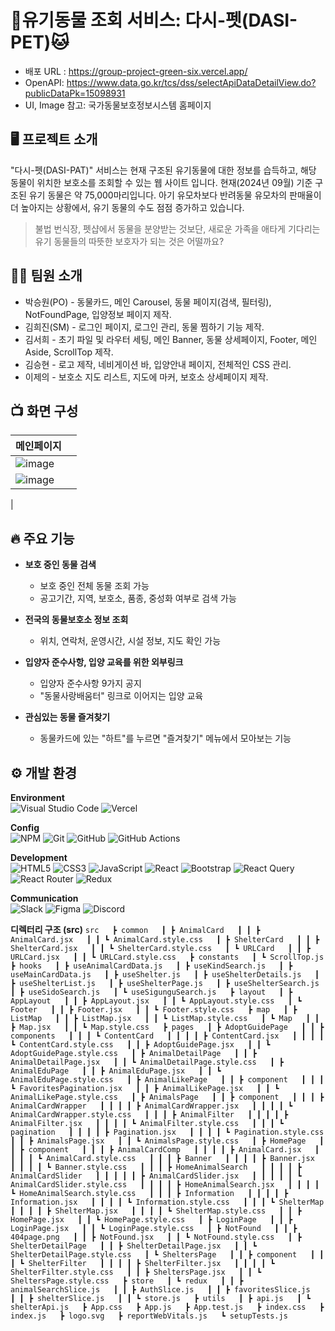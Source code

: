# 🐶유기동물 조회 서비스: 다시-펫(DASI-PET)🐱
- 배포 URL : https://group-project-green-six.vercel.app/
- OpenAPI: https://www.data.go.kr/tcs/dss/selectApiDataDetailView.do?publicDataPk=15098931
- UI, Image 참고: 국가동물보호정보시스템 홈페이지

## 🖥️ 프로젝트 소개
"다시-펫(DASI-PAT)" 서비스는 현재 구조된 유기동물에 대한 정보를 습득하고, 해당 동물이 위치한 보호소를 조회할 수 있는 웹 사이트 입니다.
현재(2024년 09월) 기준 구조된 유기 동물은 약 75,000마리입니다. 아기 유모차보다 반려동물 유모차의 판매율이 더 높아지는 상황에서, 유기 동물의 수도 점점 증가하고 있습니다.

> 불법 번식장, 펫샵에서 동물을 분양받는 것보단,
> 새로운 가족을 애타게 기다리는 유기 동물들의 따뜻한 보호자가 되는 것은 어떨까요?

## 👨‍💻 팀원 소개
- 박승원(PO) - 동물카드, 메인 Carousel, 동물 페이지(검색, 필터링), NotFoundPage, 입양정보 페이지 제작.
- 김희진(SM) - 로그인 페이지, 로그인 관리, 동물 찜하기 기능 제작.
- 김서희 - 초기 파일 및 라우터 세팅, 메인 Banner, 동물 상세페이지, Footer, 메인 Aside, ScrollTop 제작.
- 김승현 - 로고 제작, 네비게이션 바, 입양안내 페이지, 전체적인 CSS 관리.
- 이제의 - 보호소 지도 리스트, 지도에 마커, 보호소 상세페이지 제작.

## 📺 화면 구성
|메인페이지|  |
|--|--|
| ![image](https://github.com/user-attachments/assets/e6bd5f03-d9a9-4dd4-b821-2e804c5cde7d)
 |![image](https://github.com/user-attachments/assets/fa32eb0e-469f-4a6f-a87b-7d8da989452a)
  |


## 🔥 주요 기능

- **보호 중인 동물 검색**
	- 보호 중인 전체 동물 조회 가능
	- 공고기간, 지역, 보호소, 품종, 중성화 여부로 검색 가능
	
- **전국의 동물보호소 정보 조회**
	- 위치, 연락처, 운영시간, 시설 정보, 지도 확인 가능
	
- **입양자 준수사항, 입양 교육를 위한 외부링크**
	- 입양자 준수사항 9가지 공지
	- "동물사랑배움터" 링크로 이어지는 입양 교육
	
- **관심있는 동물 즐겨찾기**
	- 동물카드에 있는 "하트"를 누르면 "즐겨찾기" 메뉴에서 모아보는 기능

## ⚙️ 개발 환경
**Environment**<br/>
![Visual Studio Code](https://img.shields.io/badge/Visual%20Studio%20Code-0078d7.svg?style=for-the-badge&logo=visual-studio-code&logoColor=white) ![Vercel](https://img.shields.io/badge/vercel-%23000000.svg?style=for-the-badge&logo=vercel&logoColor=white) 

**Config**<br/>
![NPM](https://img.shields.io/badge/NPM-%23CB3837.svg?style=for-the-badge&logo=npm&logoColor=white) ![Git](https://img.shields.io/badge/git-%23F05033.svg?style=for-the-badge&logo=git&logoColor=white) ![GitHub](https://img.shields.io/badge/github-%23121011.svg?style=for-the-badge&logo=github&logoColor=white) ![GitHub Actions](https://img.shields.io/badge/github%20actions-%232671E5.svg?style=for-the-badge&logo=githubactions&logoColor=white)

**Development**<br/>
![HTML5](https://img.shields.io/badge/html5-%23E34F26.svg?style=for-the-badge&logo=html5&logoColor=white) ![CSS3](https://img.shields.io/badge/css3-%231572B6.svg?style=for-the-badge&logo=css3&logoColor=white) ![JavaScript](https://img.shields.io/badge/javascript-%23323330.svg?style=for-the-badge&logo=javascript&logoColor=%23F7DF1E) ![React](https://img.shields.io/badge/react-%2320232a.svg?style=for-the-badge&logo=react&logoColor=%2361DAFB) ![Bootstrap](https://img.shields.io/badge/bootstrap-%238511FA.svg?style=for-the-badge&logo=bootstrap&logoColor=white)
![React Query](https://img.shields.io/badge/-React%20Query-FF4154?style=for-the-badge&logo=react%20query&logoColor=white) ![React Router](https://img.shields.io/badge/React_Router-CA4245?style=for-the-badge&logo=react-router&logoColor=white) ![Redux](https://img.shields.io/badge/redux-%23593d88.svg?style=for-the-badge&logo=redux&logoColor=white)

**Communication**<br/>
![Slack](https://img.shields.io/badge/Slack-4A154B?style=for-the-badge&logo=slack&logoColor=white) ![Figma](https://img.shields.io/badge/figma-%23F24E1E.svg?style=for-the-badge&logo=figma&logoColor=white) ![Discord](https://img.shields.io/badge/Discord-%235865F2.svg?style=for-the-badge&logo=discord&logoColor=white)

**디렉터리 구조 (src)**
`
src  
 ┣ common  
 ┃ ┣ AnimalCard  
 ┃ ┃ ┣ AnimalCard.jsx  
 ┃ ┃ ┗ AnimalCard.style.css  
 ┃ ┣ ShelterCard  
 ┃ ┃ ┣ ShelterCard.jsx  
 ┃ ┃ ┗ ShelterCard.style.css  
 ┃ ┗ URLCard  
 ┃ ┃ ┣ URLCard.jsx  
 ┃ ┃ ┗ URLCard.style.css  
 ┣ constants  
 ┃ ┗ ScrollTop.js  
 ┣ hooks  
 ┃ ┣ useAnimalCardData.js  
 ┃ ┣ useKindSearch.js  
 ┃ ┣ useMainCardData.js  
 ┃ ┣ useShelter.js  
 ┃ ┣ useShelterDetails.js  
 ┃ ┣ useShelterList.js  
 ┃ ┣ useShelterPage.js  
 ┃ ┣ useShelterSearch.js  
 ┃ ┣ useSidoSearch.js  
 ┃ ┗ useSigunguSearch.js  
 ┣ layout  
 ┃ ┣ AppLayout  
 ┃ ┃ ┣ AppLayout.jsx  
 ┃ ┃ ┗ AppLayout.style.css  
 ┃ ┗ Footer  
 ┃ ┃ ┣ Footer.jsx  
 ┃ ┃ ┗ Footer.style.css  
 ┣ map  
 ┃ ┣ ListMap  
 ┃ ┃ ┣ ListMap.jsx  
 ┃ ┃ ┗ ListMap.style.css  
 ┃ ┗ Map  
 ┃ ┃ ┣ Map.jsx  
 ┃ ┃ ┗ Map.style.css  
 ┣ pages  
 ┃ ┣ AdoptGuidePage  
 ┃ ┃ ┣ components  
 ┃ ┃ ┃ ┗ ContentCard  
 ┃ ┃ ┃ ┃ ┣ ContentCard.jsx  
 ┃ ┃ ┃ ┃ ┗ ContentCard.style.css  
 ┃ ┃ ┣ AdoptGuidePage.jsx  
 ┃ ┃ ┗ AdoptGuidePage.style.css  
 ┃ ┣ AnimalDetailPage  
 ┃ ┃ ┣ AnimalDetailPage.jsx  
 ┃ ┃ ┗ AnimalDetailPage.style.css  
 ┃ ┣ AnimalEduPage  
 ┃ ┃ ┣ AnimalEduPage.jsx  
 ┃ ┃ ┗ AnimalEduPage.style.css  
 ┃ ┣ AnimalLikePage  
 ┃ ┃ ┣ component  
 ┃ ┃ ┃ ┗ FavoritesPagination.jsx  
 ┃ ┃ ┣ AnimalLikePage.jsx  
 ┃ ┃ ┗ AnimalLikePage.style.css  
 ┃ ┣ AnimalsPage  
 ┃ ┃ ┣ component  
 ┃ ┃ ┃ ┣ AnimalCardWrapper  
 ┃ ┃ ┃ ┃ ┣ AnimalCardWrapper.jsx  
 ┃ ┃ ┃ ┃ ┗ AnimalCardWrapper.style.css  
 ┃ ┃ ┃ ┣ AnimalFilter  
 ┃ ┃ ┃ ┃ ┣ AnimalFilter.jsx  
 ┃ ┃ ┃ ┃ ┗ AnimalFilter.style.css  
 ┃ ┃ ┃ ┗ pagination  
 ┃ ┃ ┃ ┃ ┣ Pagination.jsx  
 ┃ ┃ ┃ ┃ ┗ Pagination.style.css  
 ┃ ┃ ┣ AnimalsPage.jsx  
 ┃ ┃ ┗ AnimalsPage.style.css  
 ┃ ┣ HomePage  
 ┃ ┃ ┣ component  
 ┃ ┃ ┃ ┣ AnimalCardComp  
 ┃ ┃ ┃ ┃ ┣ AnimalCard.jsx  
 ┃ ┃ ┃ ┃ ┗ AnimalCard.style.css  
 ┃ ┃ ┃ ┣ Banner  
 ┃ ┃ ┃ ┃ ┣ Banner.jsx  
 ┃ ┃ ┃ ┃ ┗ Banner.style.css  
 ┃ ┃ ┃ ┣ HomeAnimalSearch  
 ┃ ┃ ┃ ┃ ┣ AnimalCardSlider  
 ┃ ┃ ┃ ┃ ┃ ┣ AnimalCardSlider.jsx  
 ┃ ┃ ┃ ┃ ┃ ┗ AnimalCardSlider.style.css  
 ┃ ┃ ┃ ┃ ┣ HomeAnimalSearch.jsx  
 ┃ ┃ ┃ ┃ ┗ HomeAnimalSearch.style.css  
 ┃ ┃ ┃ ┣ Information  
 ┃ ┃ ┃ ┃ ┣ Information.jsx  
 ┃ ┃ ┃ ┃ ┗ Information.style.css  
 ┃ ┃ ┃ ┗ ShelterMap  
 ┃ ┃ ┃ ┃ ┣ ShelterMap.jsx  
 ┃ ┃ ┃ ┃ ┗ ShelterMap.style.css  
 ┃ ┃ ┣ HomePage.jsx  
 ┃ ┃ ┗ HomePage.style.css  
 ┃ ┣ LoginPage  
 ┃ ┃ ┣ LoginPage.jsx  
 ┃ ┃ ┗ LoginPage.style.css  
 ┃ ┣ NotFound  
 ┃ ┃ ┣ 404page.png  
 ┃ ┃ ┣ NotFound.jsx  
 ┃ ┃ ┗ NotFound.style.css  
 ┃ ┣ ShelterDetailPage  
 ┃ ┃ ┣ ShelterDetailPage.jsx  
 ┃ ┃ ┗ ShelterDetailPage.style.css  
 ┃ ┗ SheltersPage  
 ┃ ┃ ┣ component  
 ┃ ┃ ┃ ┗ ShelterFilter  
 ┃ ┃ ┃ ┃ ┣ ShelterFilter.jsx  
 ┃ ┃ ┃ ┃ ┗ ShelterFilter.style.css  
 ┃ ┃ ┣ SheltersPage.jsx  
 ┃ ┃ ┗ SheltersPage.style.css  
 ┣ store  
 ┃ ┗ redux  
 ┃ ┃ ┣ animalSearchSlice.js  
 ┃ ┃ ┣ AuthSlice.js  
 ┃ ┃ ┣ favoritesSlice.js  
 ┃ ┃ ┣ shelterSlice.js  
 ┃ ┃ ┗ store.js  
 ┣ utils  
 ┃ ┣ api.js  
 ┃ ┗ shelterApi.js  
 ┣ App.css  
 ┣ App.js  
 ┣ App.test.js  
 ┣ index.css  
 ┣ index.js  
 ┣ logo.svg  
 ┣ reportWebVitals.js  
 ┗ setupTests.js
 `
